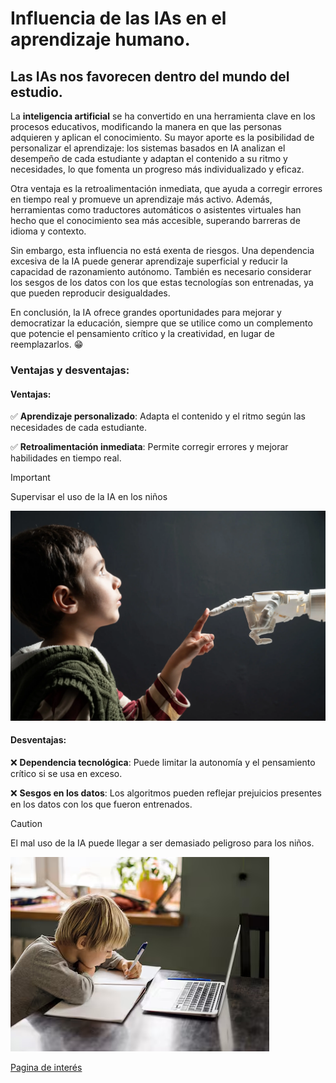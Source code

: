 # Influencia de las IAs en el aprendizaje humano.
## Las IAs nos favorecen dentro del mundo del estudio. 
La __inteligencia artificial__ se ha convertido en una herramienta clave en los procesos educativos, modificando la manera en que las personas adquieren y aplican el conocimiento. Su mayor aporte es la posibilidad de personalizar el aprendizaje: los sistemas basados en IA analizan el desempeño de cada estudiante y adaptan el contenido a su ritmo y necesidades, lo que fomenta un progreso más individualizado y eficaz.

Otra ventaja es la retroalimentación inmediata, que ayuda a corregir errores en tiempo real y promueve un aprendizaje más activo. Además, herramientas como traductores automáticos o asistentes virtuales han hecho que el conocimiento sea más accesible, superando barreras de idioma y contexto.

Sin embargo, esta influencia no está exenta de riesgos. Una dependencia excesiva de la IA puede generar aprendizaje superficial y reducir la capacidad de razonamiento autónomo. También es necesario considerar los sesgos de los datos con los que estas tecnologías son entrenadas, ya que pueden reproducir desigualdades.

En conclusión, la IA ofrece grandes oportunidades para mejorar y democratizar la educación, siempre que se utilice como un complemento que potencie el pensamiento crítico y la creatividad, en lugar de reemplazarlos. :grin:
### Ventajas y desventajas:
#### Ventajas:
:white_check_mark: __Aprendizaje personalizado__: Adapta el contenido y el ritmo según las necesidades de cada estudiante.

:white_check_mark: __Retroalimentación inmediata__: Permite corregir errores y mejorar habilidades en tiempo real.
> [!IMPORTANT]
> Supervisar el uso de la IA en los niños

![img_6.png](img_6.png)
#### Desventajas:

:x: __Dependencia tecnológica__: Puede limitar la autonomía y el pensamiento crítico si se usa en exceso.

:x: __Sesgos en los datos__: Los algoritmos pueden reflejar prejuicios presentes en los datos con los que fueron entrenados.

>[!CAUTION]
>El mal uso de la IA puede llegar a ser demasiado peligroso para los niños.

![img_5.png](img_5.png)

[Pagina de interés](https://www.incibe.es/menores/blog/el-uso-de-la-inteligencia-artificial-en-el-entorno-educativo)
